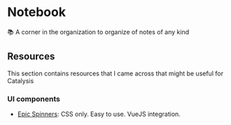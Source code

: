 # Notebook

📚 A corner in the organization to organize of notes of any kind

## Resources
This section contains resources that I came across that might be useful for Catalysis

### UI components
- [Epic Spinners](https://epic-spinners.epicmax.co/): CSS only. Easy to use. VueJS integration.
